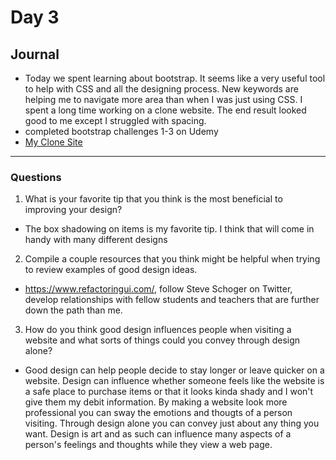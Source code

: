 # Day 3
## Journal
- Today we spent learning about bootstrap. It seems like a very useful tool to help with CSS and all the designing process. New keywords are helping me to navigate more area than when I was just using CSS. I spent a long time working on a clone website. The end result looked good to me except I struggled with spacing.
- completed bootstrap challenges 1-3 on Udemy
- [My Clone Site](https://chesterjgreen.github.io/sitecloningfun/)
-----
### Questions

1. What is your favorite tip that you think is the most beneficial to improving your design?
- The box shadowing on items is my favorite tip. I think that will come in handy with many different designs
2. Compile a couple resources that you think might be helpful when trying to review examples of good design ideas.
- https://www.refactoringui.com/, follow Steve Schoger on Twitter, develop relationships with fellow students and teachers that are further down the path than me.
3. How do you think good design influences people when visiting a website and what sorts of things could you convey through design alone?
- Good design can help people decide to stay longer or leave quicker on a website. Design can influence whether someone feels like the website is a safe place to purchase items or that it looks kinda shady and I won't give them my debit information. By making a website look more professional you can sway the emotions and thougts of a person visiting. Through design alone you can convey just about any thing you want. Design is art and as such can influence many aspects of a person's feelings and thoughts while they view a web page. 